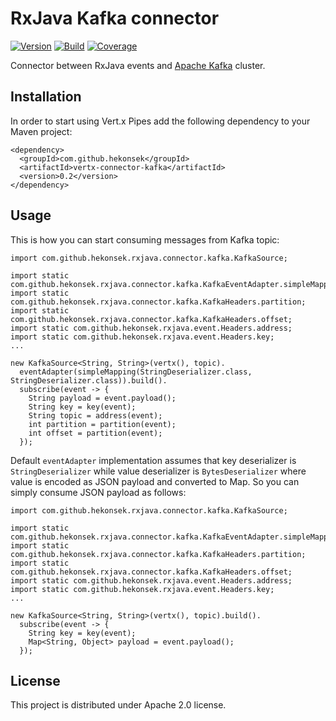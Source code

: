 # RxJava Kafka connector

[![Version](https://img.shields.io/badge/RxJava%20Connector%20Kafka-0.2-blue.svg)](https://github.com/hekonsek/rxjava-connector-kafka/releases)
[![Build](https://api.travis-ci.org/hekonsek/rxjava-connector-kafka.svg)](https://travis-ci.org/hekonsek/rxjava-connector-kafka)
[![Coverage](https://sonarcloud.io/api/badges/measure?key=com.github.hekonsek%3Arxjava-connector-kafka&metric=coverage)](https://sonarcloud.io/component_measures?id=com.github.hekonsek%3Arxjava-connector-kafka&metric=coverage)

Connector between RxJava events and [Apache Kafka](https://kafka.apache.org) cluster.

## Installation

In order to start using Vert.x Pipes add the following dependency to your Maven project:

    <dependency>
      <groupId>com.github.hekonsek</groupId>
      <artifactId>vertx-connector-kafka</artifactId>
      <version>0.2</version>
    </dependency>

## Usage

This is how you can start consuming messages from Kafka topic:

```
import com.github.hekonsek.rxjava.connector.kafka.KafkaSource;

import static com.github.hekonsek.rxjava.connector.kafka.KafkaEventAdapter.simpleMapping;
import static com.github.hekonsek.rxjava.connector.kafka.KafkaHeaders.partition;
import static com.github.hekonsek.rxjava.connector.kafka.KafkaHeaders.offset;
import static com.github.hekonsek.rxjava.event.Headers.address;
import static com.github.hekonsek.rxjava.event.Headers.key;
...

new KafkaSource<String, String>(vertx(), topic).
  eventAdapter(simpleMapping(StringDeserializer.class, StringDeserializer.class)).build().
  subscribe(event -> {
    String payload = event.payload();
    String key = key(event);
    String topic = address(event);
    int partition = partition(event);
    int offset = partition(event);
  });
```

Default `eventAdapter` implementation assumes that key deserializer is `StringDeserializer` while value
deserializer is `BytesDeserializer` where value is encoded as JSON payload and converted to Map. So you can simply
consume JSON payload as follows: 

```
import com.github.hekonsek.rxjava.connector.kafka.KafkaSource;

import static com.github.hekonsek.rxjava.connector.kafka.KafkaEventAdapter.simpleMapping;
import static com.github.hekonsek.rxjava.connector.kafka.KafkaHeaders.partition;
import static com.github.hekonsek.rxjava.connector.kafka.KafkaHeaders.offset;
import static com.github.hekonsek.rxjava.event.Headers.address;
import static com.github.hekonsek.rxjava.event.Headers.key;
...

new KafkaSource<String, String>(vertx(), topic).build().
  subscribe(event -> {
    String key = key(event);
    Map<String, Object> payload = event.payload();
  });
```

## License

This project is distributed under Apache 2.0 license.